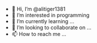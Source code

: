 - 👋 Hi, I’m @alitiger1381
- 👀 I’m interested in programming
- 🌱 I’m currently learning ...
- 💞️ I’m looking to collaborate on ...
- 📫 How to reach me ...

<!---
alitiger1381/alitiger1381 is a ✨ special ✨ repository because its `README.md` (this file) appears on your GitHub profile.
You can click the Preview link to take a look at your changes.
--->
